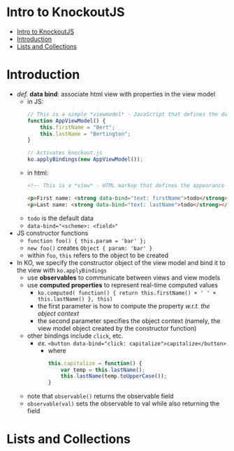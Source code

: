# $\textrm{Intro to KnockoutJS}$

- [$\textrm{Intro to KnockoutJS}$](#textrmintro-to-knockoutjs)
- [Introduction](#introduction)
- [Lists and Collections](#lists-and-collections)

# Introduction
- *def.* **data bind**: associate html view with properties in the view model
  - in JS:
    ```js
    // This is a simple *viewmodel* - JavaScript that defines the data and behavior of your UI
    function AppViewModel() {
        this.firstName = "Bert";
        this.lastName = "Bertington";
    }

    // Activates knockout.js
    ko.applyBindings(new AppViewModel());
    ```
  - in html:
    ```html
    <!-- This is a *view* - HTML markup that defines the appearance of your UI -->

    <p>First name: <strong data-bind="text: firstName">todo</strong></p>
    <p>Last name: <strong data-bind="text: lastName">todo</strong></p>
    ```
  - ``todo`` is the default data
  - ``data-bind="<scheme>: <field>"``
- JS constructor functions
  - ``function foo() { this.param = 'bar' };``
  - ``new foo()`` creates ``Object { param: 'bar' }``
  - within ``foo``, ``this`` refers to the object to be created
- In KO, we specify the constructor object of the view model and bind it to the view with ``ko.applyBindings``
  - use **observables** to communicate between views and view models
  - use **computed properties** to represent real-time computed values
    - ``ko.computed( function() { return this.firstName() + ' ' + this.lastName() }, this) ``
    - the first parameter is how to compute the property *w.r.t. the object context*
    - the second parameter specifies the object context (namely, the view model object created by the constructor function)
  - other bindings include ``click``, etc.
    - *ex.* ``<button data-bind="click: capitalize">capitalize</button>``
      - where 
        ```js
        this.capitalize = function() {
            var temp = this.lastName();
            this.lastName(temp.toUpperCase());
        }
        ```
  - note that ``observable()`` returns the observable field
  - ``observable(val)`` sets the observable to val while also returning the field

# Lists and Collections
